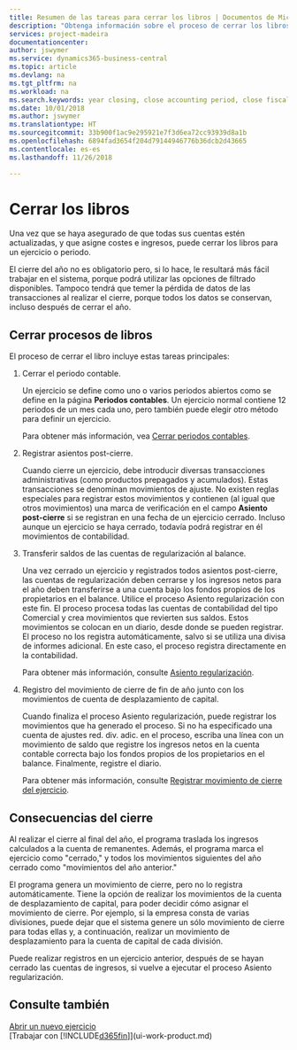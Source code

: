 ```yaml
---
title: Resumen de las tareas para cerrar los libros | Documentos de Microsoft
description: "Obtenga información sobre el proceso de cerrar los libros de un ejercicio o periodo, y qué sucede después de cerrar al final de un ejercicio."
services: project-madeira
documentationcenter: 
author: jswymer
ms.service: dynamics365-business-central
ms.topic: article
ms.devlang: na
ms.tgt_pltfrm: na
ms.workload: na
ms.search.keywords: year closing, close accounting period, close fiscal year, bank account detailed trial balance
ms.date: 10/01/2018
ms.author: jswymer
ms.translationtype: HT
ms.sourcegitcommit: 33b900f1ac9e295921e7f3d6ea72cc93939d8a1b
ms.openlocfilehash: 6894fad3654f204d79144946776b36dcb2d43665
ms.contentlocale: es-es
ms.lasthandoff: 11/26/2018

---
```

# <a name="closing-the-books"></a>Cerrar los libros
Una vez que se haya asegurado de que todas sus cuentas estén actualizadas, y que asigne costes e ingresos, puede cerrar los libros para un ejercicio o periodo.

El cierre del año no es obligatorio pero, si lo hace, le resultará más fácil trabajar en el sistema, porque podrá utilizar las opciones de filtrado disponibles. Tampoco tendrá que temer la pérdida de datos de las transacciones al realizar el cierre, porque todos los datos se conservan, incluso después de cerrar el año.

## <a name="closing-book-process"></a>Cerrar procesos de libros
El proceso de cerrar el libro incluye estas tareas principales:

1. Cerrar el periodo contable.

    Un ejercicio se define como uno o varios periodos abiertos como se define en la página **Periodos contables**. Un ejercicio normal contiene 12 periodos de un mes cada uno, pero también puede elegir otro método para definir un ejercicio.

    Para obtener más información, vea [Cerrar periodos contables](year-close-account-periods.md).
2. Registrar asientos post-cierre.

    Cuando cierre un ejercicio, debe introducir diversas transacciones administrativas (como productos prepagados y acumulados). Estas transacciones se denominan movimientos de ajuste. No existen reglas especiales para registrar estos movimientos y contienen (al igual que otros movimientos) una marca de verificación en el campo **Asiento post-cierre** si se registran en una fecha de un ejercicio cerrado. Incluso aunque un ejercicio se haya cerrado, todavía podrá registrar en él movimientos de contabilidad.
3. Transferir saldos de las cuentas de regularización al balance.

    Una vez cerrado un ejercicio y registrados todos asientos post-cierre, las cuentas de regularización deben cerrarse y los ingresos netos para el año deben transferirse a una cuenta bajo los fondos propios de los propietarios en el balance. Utilice el proceso Asiento regularización con este fin. El proceso procesa todas las cuentas de contabilidad del tipo Comercial y crea movimientos que revierten sus saldos. Estos movimientos se colocan en un diario, desde donde se pueden registrar. El proceso no los registra automáticamente, salvo si se utiliza una divisa de informes adicional. En este caso, el proceso registra directamente en la contabilidad.

    Para obtener más información, consulte [Asiento regularización](year-close-income-statement.md).
4. Registro del movimiento de cierre de fin de año junto con los movimientos de cuenta de desplazamiento de capital.

    Cuando finaliza el proceso Asiento regularización, puede registrar los movimientos que ha generado el proceso. Si no ha especificado una cuenta de ajustes red. div. adic. en el proceso, escriba una línea con un movimiento de saldo que registre los ingresos netos en la cuenta contable correcta bajo los fondos propios de los propietarios en el balance. Finalmente, registre el diario.

    Para obtener más información, consulte [Registrar movimiento de cierre del ejercicio](year-how-post-year-end-close-entry.md).

## <a name="what-happens-when-you-close"></a>Consecuencias del cierre
Al realizar el cierre al final del año, el programa traslada los ingresos calculados a la cuenta de remanentes. Además, el programa marca el ejercicio como "cerrado," y todos los movimientos siguientes del año cerrado como "movimientos del año anterior."

El programa genera un movimiento de cierre, pero no lo registra automáticamente. Tiene la opción de realizar los movimientos de la cuenta de desplazamiento de capital, para poder decidir cómo asignar el movimiento de cierre. Por ejemplo, si la empresa consta de varias divisiones, puede dejar que el sistema genere un sólo movimiento de cierre para todas ellas y, a continuación, realizar un movimiento de desplazamiento para la cuenta de capital de cada división.

Puede realizar registros en un ejercicio anterior, después de se hayan cerrado las cuentas de ingresos, si vuelve a ejecutar el proceso Asiento regularización.

## <a name="see-also"></a>Consulte también
[Abrir un nuevo ejercicio](finance-how-open-new-fiscal-year.md)  
[Trabajar con [!INCLUDE[d365fin](includes/d365fin_md.md)]](ui-work-product.md)

